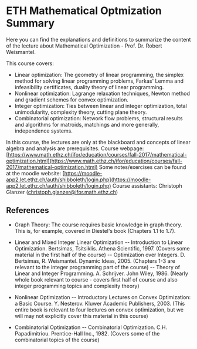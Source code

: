 # ETH Mathematical Optmization Summary

Here you can find the explanations and definitions to summarize the content of the lecture about Mathematical Optimization - Prof. Dr. Robert Weismantel.

This course covers:
- Linear optimization: The geometry of linear programming, the simplex method for solving linear programming problems, Farkas' Lemma and infeasibility certificates, duality theory of linear programming.
- Nonlinear optimization: Lagrange relaxation techniques, Newton method and gradient schemes for convex optimization.
- Integer optimization: Ties between linear and integer optimization, total unimodularity, complexity theory, cutting plane theory.
- Combinatorial optimization: Network flow problems, structural results and algorithms for matroids, matchings and more generally, independence systems.

In this course, the lectures are only at the blackboard and concepts of linear algebra and analysis are prerequisites.
Course webpage: [https://www.math.ethz.ch/ifor/education/courses/fall-2017/mathematical-optimization.html](https://www.math.ethz.ch/ifor/education/courses/fall-2017/mathematical-optimization.html)
Some notes/exercises can be found at the moodle website: [https://moodle-app2.let.ethz.ch/auth/shibboleth/login.php](https://moodle-app2.let.ethz.ch/auth/shibboleth/login.php)
Course assistants: Christoph Glanzer (christoph.glanzer@ifor.math.ethz.ch)


## References
- Graph Theory: The course requires basic knowledge in graph theory. This is, for example, covered in Diestel's book (Chapters 1.1 to 1.7).
- Linear and Mixed Integer Linear Optimization
-- Introduction to Linear Optimization. Bertsimas, Tsitsiklis. Athena Scientific, 1997. (Covers some material in the first half of the course)
-- Optimization over Integers. D. Bertsimas, R. Weismantel. Dynamic Ideas, 2005. (Chapters 1-3 are relevant to the integer programming part of the course)
-- Theory of Linear and Integer Programming. A. Schrijver. John Wiley, 1986. (Nearly whole book relevant to course - covers first half of course and also integer programming topics and complexity theory)

- Nonlinear Optimization
-- Introductory Lectures on Convex Optimization: a Basic Course. Y. Nesterov. Kluwer Academic Publishers, 2003. (This entire book is relevant to four lectures on convex optimization, but we will may not explicitly cover this material in this course)

- Combinatorial Optimization
-- Combinatorial Optimization. C.H. Papadimitriou. Prentice-Hall Inc., 1982. (Covers some of the combinatorial topics of the course)
